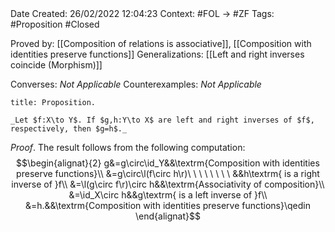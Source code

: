<br />
<br />

Date Created: 26/02/2022 12:04:23
Context: #FOL $\to$ #ZF
Tags: #Proposition #Closed 

Proved by: [[Composition of relations is associative]], [[Composition with identities preserve functions]]
Generalizations: [[Left and right inverses coincide (Morphism)]]

Converses: _Not Applicable_
Counterexamples: _Not Applicable_

``` ad-Proposition
title: Proposition.

_Let $f:X\to Y$. If $g,h:Y\to X$ are left and right inverses of $f$, respectively, then $g=h$._

```

_Proof_. The result follows from the following computation:
$$\begin{alignat}{2}
    g&=g\circ\id_Y&&\textrm{Composition with identities preserve functions}\\
    &=g\circ\l(f\circ h\r)\ \ \ \ \ \ \ \ &&h\textrm{ is a right inverse of }f\\
    &=\l(g\circ f\r)\circ h&&\textrm{Associativity of composition}\\
    &=\id_X\circ h&&g\textrm{ is a left inverse of }f\\
    &=h.&&\textrm{Composition with identities preserve functions}\qedin
\end{alignat}$$
